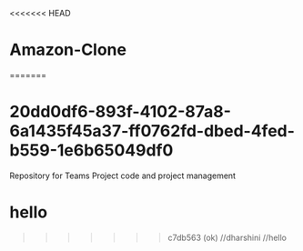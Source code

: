 <<<<<<< HEAD
# Amazon-Clone
=======
# 20dd0df6-893f-4102-87a8-6a1435f45a37-ff0762fd-dbed-4fed-b559-1e6b65049df0
Repository for Teams Project code and project management
# hello
>>>>>>> c7db563 (ok)
//dharshini
//hello